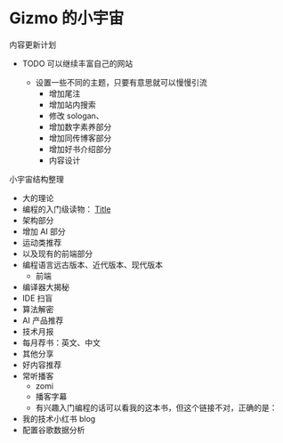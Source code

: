 # Gizmo 的小宇宙

内容更新计划

- TODO 可以继续丰富自己的网站

  - 设置一些不同的主题，只要有意思就可以慢慢引流
    - 增加尾注
    - 增加站内搜索
    - 修改 sologan、
    - 增加数字素养部分
    - 增加同传博客部分
    - 增加好书介绍部分
    - 内容设计

小宇宙结构整理

- 大的理论
- 编程的入门级读物：
  [Title](http://github.com/neolee/wop)
- 架构部分
- 增加 AI 部分
- 运动类推荐
- 以及现有的前端部分
- 编程语言远古版本、近代版本、现代版本
  - 前端
- 编译器大揭秘
- IDE 扫盲
- 算法解密
- AI 产品推荐
- 技术月报
- 每月荐书：英文、中文
- 其他分享
- 好内容推荐
- 常听播客
  - zomi
  - 播客字幕
  - 有兴趣入门编程的话可以看我的这本书，但这个链接不对，正确的是：
- 我的技术小红书 blog
- 配置谷歌数据分析
